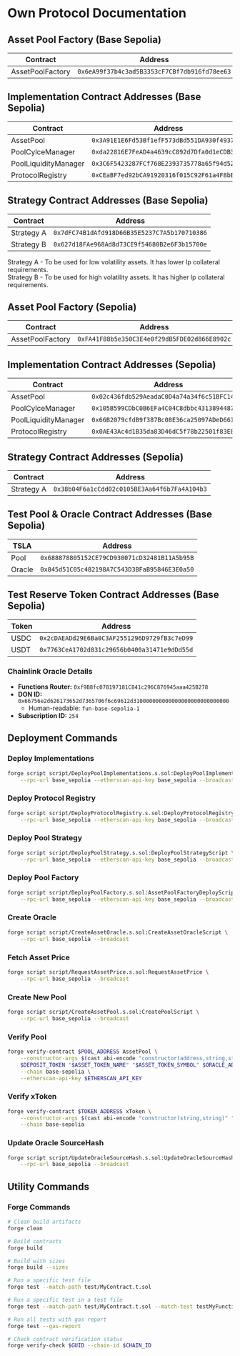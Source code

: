 # Own Protocol Documentation

## Asset Pool Factory (Base Sepolia)

| Contract         | Address                                      |
| ---------------- | -------------------------------------------- |
| AssetPoolFactory | `0x6eA99f37b4c3ad5B3353cF7CBf7db916fd78ee63` |

## Implementation Contract Addresses (Base Sepolia)

| Contract             | Address                                      |
| -------------------- | -------------------------------------------- |
| AssetPool            | `0x3A91E1E6Fd53Bf1efF573dBd551DA930f4937ea3` |
| PoolCylceManager     | `0xda22816E7FeAD4a4639cC892d7Dfa0d1eCDB362C` |
| PoolLiquidityManager | `0x3C6F5423287FCf768E2393735778a65f94d521e7` |
| ProtocolRegistry     | `0xCEaBF7ed92bCA91920316f015C92F61a4F8bE761` |

## Strategy Contract Addresses (Base Sepolia)

| Contract   | Address                                      |
| ---------- | -------------------------------------------- |
| Strategy A | `0x7dFC74B1dAfd918D66B35E5237C7A5b170710386` |
| Strategy B | `0x627d18FAe968Ad8d73CE9f54680B2e6F3b15700e` |

Strategy A - To be used for low volatility assets. It has lower lp collateral requirements.  
Strategy B - To be used for high volatility assets. It has higher lp collateral requirements.

## Asset Pool Factory (Sepolia)

| Contract         | Address                                      |
| ---------------- | -------------------------------------------- |
| AssetPoolFactory | `0xFA41F88b5e350C3E4e0f29dB5FDE02d866E8902c` |

## Implementation Contract Addresses (Sepolia)

| Contract             | Address                                      |
| -------------------- | -------------------------------------------- |
| AssetPool            | `0x02c436fdb529AeadaC0D4a74a34f6c51BFC142F0` |
| PoolCylceManager     | `0x105B599CDbC0B6EFa4C04C8dbbc4313894487713` |
| PoolLiquidityManager | `0x66B2079cfdB9f387Bc08E36ca25097ADeD661e2b` |
| ProtocolRegistry     | `0x0AE43Ac4d1B35da83D46dC5f78b22501f83E846c` |

## Strategy Contract Addresses (Sepolia)

| Contract   | Address                                      |
| ---------- | -------------------------------------------- |
| Strategy A | `0x38b04F6a1cCdd02c0105BE3Aa64f6b7Fa4A104b3` |

## Test Pool & Oracle Contract Addresses (Base Sepolia)

| TSLA   | Address                                      |
| ------ | -------------------------------------------- |
| Pool   | `0x688878805152CE79CD930071cD32481B11A5b95B` |
| Oracle | `0x845d51C05c482198A7C543D3BFaB95846E3E0a50` |

## Test Reserve Token Contract Addresses (Base Sepolia)

| Token | Address                                      |
| ----- | -------------------------------------------- |
| USDC  | `0x2cDAEADd29E6Ba0C3AF2551296D9729fB3c7eD99` |
| USDT  | `0x7763CeA1702d831c29656b0400a31471e9dDd55d` |

### Chainlink Oracle Details

- **Functions Router:** `0xf9B8fc078197181C841c296C876945aaa425B278`
- **DON ID:** `0x66756e2d626173652d7365706f6c69612d310000000000000000000000000000`
  - Human-readable: `fun-base-sepolia-1`
- **Subscription ID:** `254`

## Deployment Commands

### Deploy Implementations

```bash
forge script script/DeployPoolImplementations.s.sol:DeployPoolImplementations \
    --rpc-url base_sepolia --etherscan-api-key base_sepolia --broadcast --verify
```

### Deploy Protocol Registry

```bash
forge script script/DeployProtocolRegistry.s.sol:DeployProtocolRegistryScript \
    --rpc-url base_sepolia --etherscan-api-key base_sepolia --broadcast --verify
```

### Deploy Pool Strategy

```bash
forge script script/DeployPoolStrategy.s.sol:DeployPoolStrategyScript \
    --rpc-url base_sepolia --etherscan-api-key base_sepolia --broadcast --verify
```

### Deploy Pool Factory

```bash
forge script script/DeployPoolFactory.s.sol:AssetPoolFactoryDeployScript \
    --rpc-url base_sepolia --etherscan-api-key base_sepolia --broadcast --verify
```

### Create Oracle

```bash
forge script script/CreateAssetOracle.s.sol:CreateAssetOracleScript \
    --rpc-url base_sepolia --broadcast
```

### Fetch Asset Price

```bash
forge script script/RequestAssetPrice.s.sol:RequestAssetPrice \
    --rpc-url base_sepolia --broadcast
```

### Create New Pool

```bash
forge script script/CreateAssetPool.s.sol:CreatePoolScript \
    --rpc-url base_sepolia --broadcast
```

### Verify Pool

```bash
forge verify-contract $POOL_ADDRESS AssetPool \
    --constructor-args $(cast abi-encode "constructor(address,string,string,address,address,uint256,uint256,address)" \
    $DEPOSIT_TOKEN "$ASSET_TOKEN_NAME" "$ASSET_TOKEN_SYMBOL" $ORACLE_ADDRESS $LP_REGISTRY $CYCLE_PERIOD $REBALANCE_PERIOD $OWNER) \
    --chain base-sepolia \
    --etherscan-api-key $ETHERSCAN_API_KEY
```

### Verify xToken

```bash
forge verify-contract $TOKEN_ADDRESS xToken \
    --constructor-args $(cast abi-encode "constructor(string,string)" "$ASSET_TOKEN_NAME" "$ASSET_TOKEN_SYMBOL") \
    --chain base-sepolia
```

### Update Oracle SourceHash

```bash
forge script script/UpdateOracleSourceHash.s.sol:UpdateOracleSourceHashScript \
    --rpc-url base_sepolia --broadcast
```

## Utility Commands

### Forge Commands

```bash
# Clean build artifacts
forge clean

# Build contracts
forge build

# Build with sizes
forge build --sizes

# Run a specific test file
forge test --match-path test/MyContract.t.sol

# Run a specific test in a test file
forge test --match-path test/MyContract.t.sol --match-test testMyFunction

# Run all tests with gas report
forge test --gas-report

# Check contract verification status
forge verify-check $GUID --chain-id $CHAIN_ID
```
